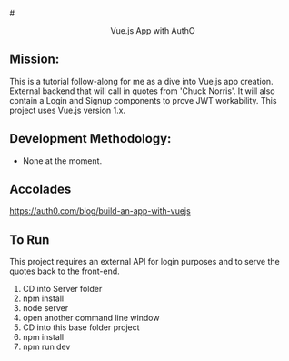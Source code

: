 #<center>Vue.js App with AuthO</center>

## Mission:
This is a tutorial follow-along for me as a dive into Vue.js app creation.  External backend that will call in quotes from 'Chuck Norris'.  It will also contain a Login and Signup components to prove JWT workability.  This project uses Vue.js version 1.x.

## Development Methodology:
* None at the moment.

## Accolades
https://auth0.com/blog/build-an-app-with-vuejs

## To Run
This project requires an external API for login purposes and to serve the quotes back to the front-end.
1. CD into Server folder
2. npm install
3. node server
4. open another command line window
5. CD into this base folder project
6. npm install
7. npm run dev

